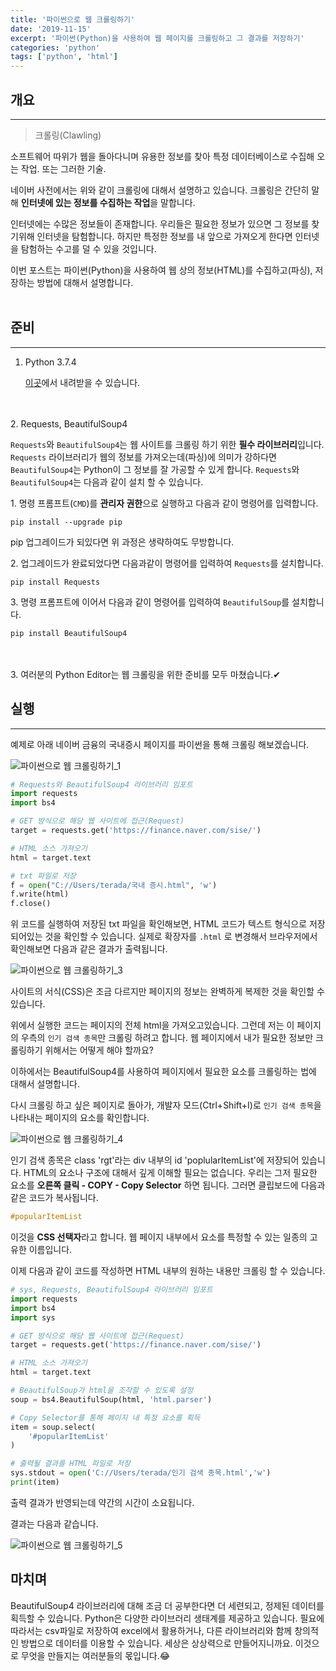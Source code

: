 ```yaml
---
title: '파이썬으로 웹 크롤링하기'
date: '2019-11-15'
excerpt: '파이썬(Python)을 사용하여 웹 페이지를 크롤링하고 그 결과를 저장하기'
categories: 'python'
tags: ['python', 'html']
---
```


## 개요
---

>크롤링(Clawling)

소프트웨어 따위가 웹을 돌아다니며 유용한 정보를 찾아 특정 데이터베이스로 수집해 오는 작업. 또는 그러한 기술.


네이버 사전에서는 위와 같이 크롤링에 대해서 설명하고 있습니다. 크롤링은 간단히 말해 **인터넷에 있는 정보를 수집하는 작업**을 말합니다.<br>

인터넷에는 수많은 정보들이 존재합니다. 우리들은 필요한 정보가 있으면 그 정보를 찾기위해 인터넷을 탐험합니다. 하지만 특정한 정보를 내 앞으로 가져오게 한다면 인터넷을 탐험하는 수고를 덜 수 있을 것입니다.

이번 포스트는 파이썬(Python)을 사용하여 웹 상의 정보(HTML)를 수집하고(파싱), 저장하는 방법에 대해서 설명합니다.
<br>
<br>

## 준비
---
1. Python 3.7.4

   [이곳](https://www.python.org/downloads/)에서 내려받을 수 있습니다.
<br>
<br>
2. Requests, BeautifulSoup4

   `Requests`와 `BeautifulSoup4`는 웹 사이트를 크롤링 하기 위한 **필수 라이브러리**입니다. `Requests` 라이브러리가 웹의 정보를 가져오는데(파싱)에 의미가 강하다면 `BeautifulSoup4`는 Python이 그 정보를 잘 가공할 수 있게 합니다.
   `Requests`와 `BeautifulSoup4`는 다음과 같이 설치 할 수 있습니다.

   1\. 명령 프롬프트(`CMD`)를 **관리자 권한**으로 실행하고 다음과 같이 명령어를 입력합니다.

   ```
   pip install --upgrade pip
   ```

   <div class = "notice--info">pip 업그레이드가 되있다면 위 과정은 생략하여도 무방합니다.
   </div>

   2\. 업그레이드가 완료되었다면 다음과같이 명령어를 입력하여 `Requests`를 설치합니다.

   ```
   pip install Requests
   ```

   3\. 명령 프롬프트에 이어서 다음과 같이 명령어를 입력하여 `BeautifulSoup`를 설치합니다.

   ```
   pip install BeautifulSoup4
   ```
<br>
<br>
3. 여러분의 Python Editor는 웹 크롤링을 위한 준비를 모두 마쳤습니다.✔

## 실행
---
예제로 아래 네이버 금융의 국내증시 페이지를 파이썬을 통해 크롤링 해보겠습니다.

![파이썬으로 웹 크롤링하기_1](https://i.imgur.com/C0LFhky.png)

```python
# Requests와 BeautifulSoup4 라이브러리 임포트
import requests
import bs4

# GET 방식으로 해당 웹 사이트에 접근(Request)
target = requests.get('https://finance.naver.com/sise/')

# HTML 소스 가져오기
html = target.text

# txt 파일로 저장
f = open("C://Users/terada/국내 증시.html", 'w')
f.write(html)
f.close()
```

위 코드를 실행하여 저장된 txt 파일을 확인해보면, HTML 코드가 텍스트 형식으로 저장되어있는 것을 확인할 수 있습니다.
실제로 확장자를 `.html` 로 변경해서 브라우저에서 확인해보면 다음과 같은 결과가 출력됩니다.

![파이썬으로 웹 크롤링하기_3](https://i.imgur.com/rr5hL4x.png)

사이트의 서식(CSS)은 조금 다르지만 페이지의 정보는 완벽하게 복제한 것을 확인할 수 있습니다.

위에서 실행한 코드는 페이지의 전체 html을 가져오고있습니다.
그런데 저는 이 페이지의 우측의 `인기 검색 종목`만 크롤링 하려고 합니다. 웹 페이지에서 내가 필요한 정보만 크롤링하기 위해서는 어떻게 해야 할까요?

이하에서는 BeautifulSoup4를 사용하여 페이지에서 필요한 요소를 크롤링하는 법에 대해서 설명합니다.

다시 크롤링 하고 싶은 페이지로 돌아가, 개발자 모드(Ctrl+Shift+I)로 `인기 검색 종목`을 나타내는 페이지의 요소를 확인합니다.

![파이썬으로 웹 크롤링하기_4](https://i.imgur.com/ty0EL9G.png)

인기 검색 종목은 class 'rgt'라는 div 내부의 id 'poplularItemList'에 저장되어 있습니다.
HTML의 요소나 구조에 대해서 깊게 이해할 필요는 없습니다. 우리는 그저 필요한 요소를 **오른쪽 클릭 - COPY - Copy Selector** 하면 됩니다.
그러면 클립보드에 다음과 같은 코드가 복사됩니다.

```css
#popularItemList
```

이것을 **CSS 선택자**라고 합니다. 웹 페이지 내부에서 요소를 특정할 수 있는 일종의 고유한 이름입니다.

이제 다음과 같이 코드를 작성하면 HTML 내부의 원하는 내용만 크롤링 할 수 있습니다.

```python
# sys, Requests, BeautifulSoup4 라이브러리 임포트
import requests
import bs4
import sys

# GET 방식으로 해당 웹 사이트에 접근(Request)
target = requests.get('https://finance.naver.com/sise/')

# HTML 소스 가져오기
html = target.text

# BeautifulSoup가 html을 조작할 수 있도록 설정
soup = bs4.BeautifulSoup(html, 'html.parser')

# Copy Selector를 통해 페이지 내 특정 요소를 획득
item = soup.select(
    '#popularItemList'
)

# 출력될 결과를 HTML 파일로 저장
sys.stdout = open('C://Users/terada/인기 검색 종목.html','w')
print(item)
```

<div class='notice--info'>출력 결과가 반영되는데 약간의 시간이 소요됩니다.
</div>

결과는 다음과 같습니다.

![파이썬으로 웹 크롤링하기_5](https://i.imgur.com/OMKxgtX.png)

## 마치며

BeautifulSoup4 라이브러리에 대해 조금 더 공부한다면 더 세련되고, 정제된 데이터를 획득할 수 있습니다. Python은 다양한 라이브러리 생태계를 제공하고 있습니다. 필요에 따라서는 csv파일로 저장하여 excel에서 활용하거나, 다른 라이브러리와 함께 창의적인 방법으로 데이터를 이용할 수 있습니다. 세상은 상상력으로 만들어지니까요. 이것으로 무엇을 만들지는 여러분들의 몫입니다.😂

